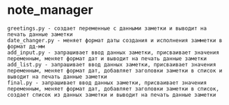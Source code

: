 # note_manager
	greetings.ру - создает переменные с данными заметки и выводит на печать данные заметки
	date_changer.ру - меняет формат даты создания и исполнения замметки в формат дд-мм
	add_input.ру - запрашивает ввод данных заметки, присваивает значения переменным, меняет формат дат и выводит на печать данные заметки
	add_list.ру - запрашивает ввод данных заметки, присваивает значения переменным, меняет формат дат, добавляет заголовки заметки в список и выводит на печать данные заметки
	final.ру - запрашивает ввод данных заметки, присваивает значения переменным, меняет формат дат, добавляет заголовки заметки в список, создает список из данных заметки и выводит на печать данные заметки
